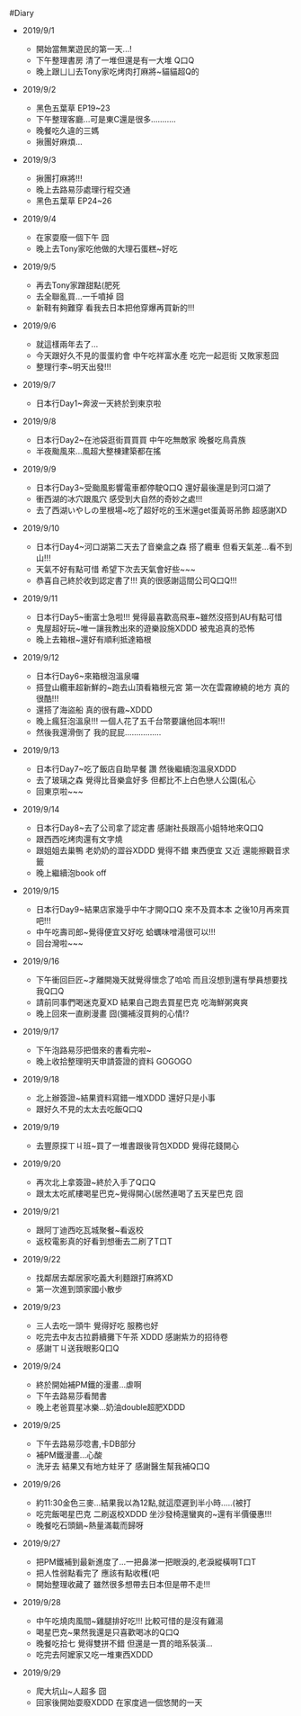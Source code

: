 #Diary

* 2019/9/1
  * 開始當無業遊民的第一天...!
  * 下午整理書房 清了一堆但還是有一大堆 Q口Q
  * 晚上跟ㄩㄩ去Tony家吃烤肉打麻將~貓貓超Q的

* 2019/9/2
  * 黑色五葉草 EP19~23
  * 下午整理客廳...可是東C還是很多...........
  * 晚餐吃久違的三媽
  * 揪團好麻煩...

* 2019/9/3
  * 揪團打麻將!!!
  * 晚上去路易莎處理行程交通
  * 黑色五葉草 EP24~26
  
* 2019/9/4
  * 在家耍廢一個下午 囧
  * 晚上去Tony家吃他做的大理石蛋糕~好吃
  
* 2019/9/5
  * 再去Tony家蹭甜點(肥死
  * 去全聯亂買...一千噴掉 囧 
  * 新鞋有夠難穿 看我去日本把他穿爆再買新的!!!
  
* 2019/9/6
  * 就這樣兩年去了...
  * 今天跟好久不見的蛋蛋約會 中午吃祥富水產 吃完一起逛街 又敗家惹囧
  * 整理行李~明天出發!!!
  
* 2019/9/7
  * 日本行Day1~奔波一天終於到東京啦
  
* 2019/9/8
  * 日本行Day2~在池袋逛街買買買 中午吃無敵家 晚餐吃鳥貴族
  * 半夜颱風來...風超大整棟建築都在搖
  
* 2019/9/9
  * 日本行Day3~受颱風影響電車都停駛Q口Q 還好最後還是到河口湖了
  * 衝西湖的冰穴跟風穴 感受到大自然的奇妙之處!!!
  * 去了西湖いやしの里根場~吃了超好吃的玉米還get蛋黃哥吊飾 超感謝XD
  
* 2019/9/10
  * 日本行Day4~河口湖第二天去了音樂盒之森 搭了纜車 但看天氣差...看不到山!!!
  * 天氣不好有點可惜 希望下次去天氣會好些~~~
  * 恭喜自己終於收到認定書了!!! 真的很感謝這間公司Q口Q!!!
  
* 2019/9/11
  * 日本行Day5~衝富士急啦!!! 覺得最喜歡高飛車~雖然沒搭到AU有點可惜
  * 鬼屋超好玩~唯一讓我教出來的遊樂設施XDDD 被鬼追真的恐怖
  * 晚上去箱根~還好有順利抵達箱根
  
* 2019/9/12
  * 日本行Day6~來箱根泡溫泉囉
  * 搭登山纜車超新鮮的~跑去山頂看箱根元宮 第一次在雲霧繚繞的地方 真的很酷!!!
  * 還搭了海盜船 真的很有趣~XDDD 
  * 晚上瘋狂泡溫泉!!! 一個人花了五千台幣要讓他回本啊!!!
  * 然後我還滑倒了 我的屁屁................
  
* 2019/9/13
  * 日本行Day7~吃了飯店自助早餐 讚 然後繼續泡溫泉XDDD
  * 去了玻璃之森 覺得比音樂盒好多 但都比不上白色戀人公園(私心
  * 回東京啦~~~
  
* 2019/9/14
  * 日本行Day8~去了公司拿了認定書 感謝社長跟高小姐特地來Q口Q
  * 跟西西吃烤肉還有文字燒
  * 跟姐姐去巢鴨 老奶奶的澀谷XDDD 覺得不錯 東西便宜 又近 還能擦觀音求籤
  * 晚上繼續泡book off
  
* 2019/9/15
  * 日本行Day9~結果店家幾乎中午才開Q口Q 來不及買本本 之後10月再來買吧!!!
  * 中午吃壽司郎~覺得便宜又好吃 蛤蠣味噌湯很可以!!!
  * 回台灣啦~~~
  
* 2019/9/16
  * 下午衝回巨匠~才離開幾天就覺得懷念了哈哈 而且沒想到還有學員想要找我Q口Q
  * 請前同事們喝迷克夏XD 結果自己跑去買星巴克 吃海鮮粥爽爽
  * 晚上回來一直刷漫畫 囧(彌補沒買夠的心情!?
  
* 2019/9/17
  * 下午泡路易莎把借來的書看完啦~
  * 晚上收拾整理明天申請簽證的資料 GOGOGO
  
* 2019/9/18
  * 北上辦簽證~結果資料寫錯一堆XDDD 還好只是小事
  * 跟好久不見的太太去吃飯Q口Q
  
* 2019/9/19
  * 去豐原探ㄒㄐ班~買了一堆書跟後背包XDDD 覺得花錢開心
  
* 2019/9/20
  * 再次北上拿簽證~終於入手了Q口Q
  * 跟太太吃貳樓喝星巴克~覺得開心(居然連喝了五天星巴克 囧 
  
* 2019/9/21
  * 跟阿丁迪西吃瓦城聚餐~看返校
  * 返校電影真的好看到想衝去二刷了T口T
  
* 2019/9/22
  * 找鄰居去鄰居家吃義大利麵跟打麻將XD
  * 第一次進到頭家國小散步
  
* 2019/9/23
  * 三人去吃一頭牛 覺得好吃 服務也好
  * 吃完去中友古拉爵續攤下午茶 XDDD 感謝紫ㄌ的招待卷
  * 感謝ㄒㄐ送我眼影Q口Q
  
* 2019/9/24
  * 終於開始補PM鐵的漫畫...虐啊
  * 下午去路易莎看閒書
  * 晚上老爸買星冰樂...奶油double超肥XDDD
  
* 2019/9/25
  * 下午去路易莎唸書,卡DB部分
  * 補PM鐵漫畫...心酸
  * 洗牙去 結果又有地方蛀牙了 感謝醫生幫我補Q口Q
  
* 2019/9/26
  * 約11:30金色三麥...結果我以為12點,就這麼遲到半小時.....(被打
  * 吃完飯喝星巴克 二刷返校XDDD 坐沙發椅還蠻爽的~還有半價優惠!!!
  * 晚餐吃石頭鍋~熱量滿載而歸呀 
  
* 2019/9/27
  * 把PM鐵補到最新進度了...一把鼻涕一把眼淚的,老淚縱橫啊T口T
  * 把人性弱點看完了 應該有點收穫(吧
  * 開始整理收藏了 雖然很多想帶去日本但是帶不走!!!
  
* 2019/9/28
  * 中午吃燒肉風間~雞腿排好吃!!! 比較可惜的是沒有雞湯
  * 喝星巴克~果然我還是只喜歡喝冰的Q口Q
  * 晚餐吃拾七 覺得雙拼不錯 但還是一貫的暗系裝潢...
  * 吃完去阿嬤家又吃一堆東西XDDD 
  
* 2019/9/29
  * 爬大坑山~人超多 囧
  * 回家後開始耍廢XDDD 在家度過一個悠閒的一天
  
